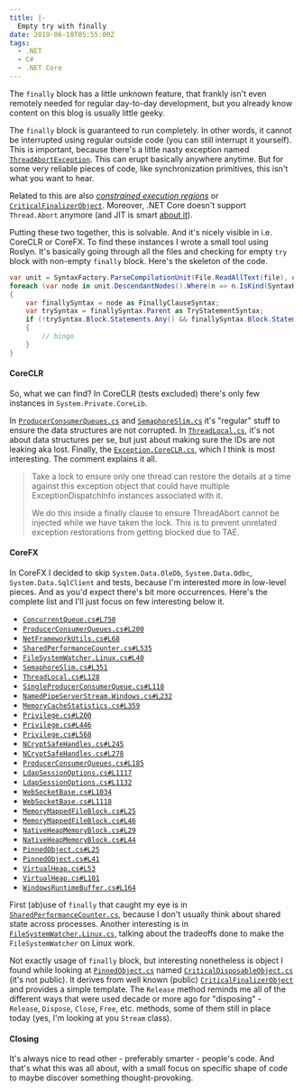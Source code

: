 ```yaml
---
title: |-
  Empty try with finally
date: 2019-06-10T05:55:00Z
tags:
  - .NET
  - C#
  - .NET Core
---
```

The `finally` block has a little unknown feature, that frankly isn't even remotely needed for regular day-to-day development, but you already know content on this blog is usually little geeky.

<!-- excerpt -->

The `finally` block is guaranteed to run completely. In other words, it cannot be interrupted using regular outside code (you can still interrupt it yourself). This is important, because there's a little nasty exception named [`ThreadAbortException`][1]. This can erupt basically anywhere anytime. But for some very reliable pieces of code, like synchronization primitives, this isn't what you want to hear. 

Related to this are also [_constrained execution regions_][6] or [`CriticalFinalizerObject`][7]. Moreover, .NET Core doesn't support `Thread.Abort` anymore (and JIT is smart [about it][12]).

Putting these two together, this is solvable. And it's nicely visible in i.e. CoreCLR or CoreFX. To find these instances I wrote a small tool using Roslyn. It's basically going through all the files and checking for empty `try` block with non-empty `finally` block. Here's the skeleton of the code.

```csharp
var unit = SyntaxFactory.ParseCompilationUnit(File.ReadAllText(file), options: parseOptions);
foreach (var node in unit.DescendantNodes().Where(n => n.IsKind(SyntaxKind.FinallyClause)))
{
	var finallySyntax = node as FinallyClauseSyntax;
	var trySyntax = finallySyntax.Parent as TryStatementSyntax;
	if (!trySyntax.Block.Statements.Any() && finallySyntax.Block.Statements.Any())
	{
		// bingo
	}
}
```

#### CoreCLR

So, what we can find? In CoreCLR (tests excluded) there's only few instances in `System.Private.CoreLib`.

In [`ProducerConsumerQueues.cs`][2] and [`SemaphoreSlim.cs`][3] it's "regular" stuff to ensure the data structures are not corrupted. In [`ThreadLocal.cs`][4], it's not about data structures per se, but just about making sure the IDs are not leaking aka lost. Finally, the [`Exception.CoreCLR.cs`][5], which I think is most interesting. The comment explains it all.

> Take a lock to ensure only one thread can restore the details
> at a time against this exception object that could have
> multiple ExceptionDispatchInfo instances associated with it.
> 
> We do this inside a finally clause to ensure ThreadAbort cannot
> be injected while we have taken the lock. This is to prevent
> unrelated exception restorations from getting blocked due to TAE.

#### CoreFX

In CoreFX I decided to skip `System.Data.OleDb`, `System.Data.Odbc`, `System.Data.SqlClient` and tests, because I'm interested more in low-level pieces. And as you'd expect there's bit more occurrences. Here's the complete list and I'll just focus on few interesting below it.

* [`ConcurrentQueue.cs#L750`](http://github.com/dotnet/corefx/blob/a1940826/src/System.Threading.Tasks.Dataflow/src/Internal/ConcurrentQueue.cs#L750)
* [`ProducerConsumerQueues.cs#L200`](http://github.com/dotnet/corefx/blob/a1940826/src/System.Threading.Tasks.Dataflow/src/Internal/ProducerConsumerQueues.cs#L200)
* [`NetFrameworkUtils.cs#L68`](http://github.com/dotnet/corefx/blob/a1940826/src/Common/src/System/Diagnostics/NetFrameworkUtils.cs#L68)
* [`SharedPerformanceCounter.cs#L535`](http://github.com/dotnet/corefx/blob/a1940826/src/System.Diagnostics.PerformanceCounter/src/System/Diagnostics/SharedPerformanceCounter.cs#L535)
* [`FileSystemWatcher.Linux.cs#L40`](http://github.com/dotnet/corefx/blob/a1940826/src/System.IO.FileSystem.Watcher/src/System/IO/FileSystemWatcher.Linux.cs#L40)
* [`SemaphoreSlim.cs#L351`](http://github.com/dotnet/corefx/blob/a1940826/src/Common/src/CoreLib/System/Threading/SemaphoreSlim.cs#L351)
* [`ThreadLocal.cs#L128`](http://github.com/dotnet/corefx/blob/a1940826/src/Common/src/CoreLib/System/Threading/ThreadLocal.cs#L128)
* [`SingleProducerConsumerQueue.cs#L118`](http://github.com/dotnet/corefx/blob/a1940826/src/Common/src/System/Collections/Concurrent/SingleProducerConsumerQueue.cs#L118)
* [`NamedPipeServerStream.Windows.cs#L232`](http://github.com/dotnet/corefx/blob/a1940826/src/System.IO.Pipes/src/System/IO/Pipes/NamedPipeServerStream.Windows.cs#L232)
* [`MemoryCacheStatistics.cs#L359`](http://github.com/dotnet/corefx/blob/a1940826/src/System.Runtime.Caching/src/System/Runtime/Caching/MemoryCacheStatistics.cs#L359)
* [`Privilege.cs#L200`](http://github.com/dotnet/corefx/blob/a1940826/src/System.Security.AccessControl/src/System/Security/AccessControl/Privilege.cs#L200)
* [`Privilege.cs#L446`](http://github.com/dotnet/corefx/blob/a1940826/src/System.Security.AccessControl/src/System/Security/AccessControl/Privilege.cs#L446)
* [`Privilege.cs#L568`](http://github.com/dotnet/corefx/blob/a1940826/src/System.Security.AccessControl/src/System/Security/AccessControl/Privilege.cs#L568)
* [`NCryptSafeHandles.cs#L245`](http://github.com/dotnet/corefx/blob/a1940826/src/System.Security.Cryptography.Cng/src/Microsoft/Win32/SafeHandles/NCryptSafeHandles.cs#L245)
* [`NCryptSafeHandles.cs#L278`](http://github.com/dotnet/corefx/blob/a1940826/src/System.Security.Cryptography.Cng/src/Microsoft/Win32/SafeHandles/NCryptSafeHandles.cs#L278)
* [`ProducerConsumerQueues.cs#L185`](http://github.com/dotnet/corefx/blob/a1940826/src/Common/src/CoreLib/System/Threading/Tasks/ProducerConsumerQueues.cs#L185)
* [`LdapSessionOptions.cs#L1117`](http://github.com/dotnet/corefx/blob/a1940826/src/System.DirectoryServices.Protocols/src/System/DirectoryServices/Protocols/ldap/LdapSessionOptions.cs#L1117)
* [`LdapSessionOptions.cs#L1132`](http://github.com/dotnet/corefx/blob/a1940826/src/System.DirectoryServices.Protocols/src/System/DirectoryServices/Protocols/ldap/LdapSessionOptions.cs#L1132)
* [`WebSocketBase.cs#L1034`](http://github.com/dotnet/corefx/blob/a1940826/src/System.Net.HttpListener/src/System/Net/Windows/WebSockets/WebSocketBase.cs#L1034)
* [`WebSocketBase.cs#L1118`](http://github.com/dotnet/corefx/blob/a1940826/src/System.Net.HttpListener/src/System/Net/Windows/WebSockets/WebSocketBase.cs#L1118)
* [`MemoryMappedFileBlock.cs#L25`](http://github.com/dotnet/corefx/blob/a1940826/src/System.Reflection.Metadata/src/System/Reflection/Internal/MemoryBlocks/MemoryMappedFileBlock.cs#L25)
* [`MemoryMappedFileBlock.cs#L46`](http://github.com/dotnet/corefx/blob/a1940826/src/System.Reflection.Metadata/src/System/Reflection/Internal/MemoryBlocks/MemoryMappedFileBlock.cs#L46)
* [`NativeHeapMemoryBlock.cs#L29`](http://github.com/dotnet/corefx/blob/a1940826/src/System.Reflection.Metadata/src/System/Reflection/Internal/MemoryBlocks/NativeHeapMemoryBlock.cs#L29)
* [`NativeHeapMemoryBlock.cs#L44`](http://github.com/dotnet/corefx/blob/a1940826/src/System.Reflection.Metadata/src/System/Reflection/Internal/MemoryBlocks/NativeHeapMemoryBlock.cs#L44)
* [`PinnedObject.cs#L25`](http://github.com/dotnet/corefx/blob/a1940826/src/System.Reflection.Metadata/src/System/Reflection/Internal/Utilities/PinnedObject.cs#L25)
* [`PinnedObject.cs#L41`](http://github.com/dotnet/corefx/blob/a1940826/src/System.Reflection.Metadata/src/System/Reflection/Internal/Utilities/PinnedObject.cs#L41)
* [`VirtualHeap.cs#L53`](http://github.com/dotnet/corefx/blob/a1940826/src/System.Reflection.Metadata/src/System/Reflection/Metadata/Internal/VirtualHeap.cs#L53)
* [`VirtualHeap.cs#L101`](http://github.com/dotnet/corefx/blob/a1940826/src/System.Reflection.Metadata/src/System/Reflection/Metadata/Internal/VirtualHeap.cs#L101)
* [`WindowsRuntimeBuffer.cs#L164`](http://github.com/dotnet/corefx/blob/a1940826/src/System.Runtime.WindowsRuntime/src/System/Runtime/InteropServices/WindowsRuntime/WindowsRuntimeBuffer.cs#L164)

First (ab)use of `finally` that caught my eye is in [`SharedPerformanceCounter.cs`][8], because I don't usually think about shared state across processes. Another interesting is in [`FileSystemWatcher.Linux.cs`][9], talking about the tradeoffs done to make the `FileSystemWatcher` on Linux	 work. 

Not exactly usage of `finally` block, but interesting nonetheless is object I found while looking at [`PinnedObject.cs`][10] named [`CriticalDisposableObject.cs`][11] (it's not public). It derives from well known (public) [`CriticalFinalizerObject`][7] and provides a simple template. The `Release` method reminds me all of the different ways that were used decade or more ago for "disposing" - `Release`, `Dispose`, `Close`, `Free`, etc. methods, some of them still in place today (yes, I'm looking at you `Stream` class).

#### Closing

It's always nice to read other - preferably smarter - people's code. And that's what this was all about, with a small focus on specific shape of code to maybe discover something thought-provoking.

[1]: https://docs.microsoft.com/en-us/dotnet/api/system.threading.threadabortexception?view=netcore-3.0
[2]: https://github.com/dotnet/coreclr/blob/ac70d9bb/src/System.Private.CoreLib/shared/System/Threading/Tasks/ProducerConsumerQueues.cs#L185
[3]: https://github.com/dotnet/coreclr/blob/ac70d9bb/src/System.Private.CoreLib/shared/System/Threading/SemaphoreSlim.cs#L351
[4]: https://github.com/dotnet/coreclr/blob/ac70d9bb/src/System.Private.CoreLib/shared/System/Threading/ThreadLocal.cs#L128
[5]: https://github.com/dotnet/coreclr/blob/ac70d9bb/src/System.Private.CoreLib/src/System/Exception.CoreCLR.cs#L313
[6]: https://docs.microsoft.com/en-us/dotnet/framework/performance/constrained-execution-regions
[7]: https://docs.microsoft.com/en-us/dotnet/api/system.runtime.constrainedexecution.criticalfinalizerobject?view=netcore-3.0
[8]: https://github.com/dotnet/corefx/blob/a1940826/src/System.Diagnostics.PerformanceCounter/src/System/Diagnostics/SharedPerformanceCounter.cs#L535
[9]: https://github.com/dotnet/corefx/blob/a1940826/src/System.IO.FileSystem.Watcher/src/System/IO/FileSystemWatcher.Linux.cs#L40
[10]: https://github.com/dotnet/corefx/blob/a1940826/src/System.Reflection.Metadata/src/System/Reflection/Internal/Utilities/PinnedObject.cs
[11]: https://github.com/dotnet/corefx/blob/master/src/System.Reflection.Metadata/src/System/Reflection/Internal/Utilities/CriticalDisposableObject.cs
[12]: https://github.com/dotnet/coreclr/pull/8949